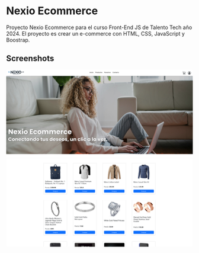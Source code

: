 
# Nexio Ecommerce

Proyecto Nexio Ecommerce para el curso Front-End JS de Talento Tech año 2024.
El proyecto es crear un e-commerce con HTML, CSS, JavaScript y Boostrap.


## Screenshots

![App Screenshot](./assets/screen1.png)
![App Screenshot](./assets/screen2.png)

